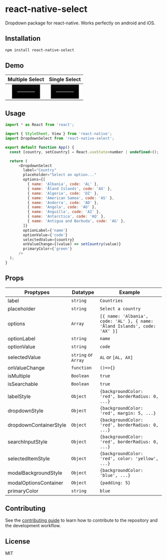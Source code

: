 # react-native-select

Dropdown package for react-native.
Works perfectly on android and iOS.

## Installation

```sh
npm install react-native-select
```

## Demo

|                                                       Multiple Select                                                        |                                                        Single Select                                                         |
| :--------------------------------------------------------------------------------------------------------------------------: | :--------------------------------------------------------------------------------------------------------------------------: |
| <video src='https://user-images.githubusercontent.com/9849221/148039859-9eb4ef87-60ca-4300-9899-fbe81dcb0fb6.mov' width=90/> | <video src='https://user-images.githubusercontent.com/9849221/148039800-9c30509a-6115-415e-aa3c-0402d64ec578.mov' width=90/> |

## Usage

```js
import * as React from 'react';

import { StyleSheet, View } from 'react-native';
import DropdownSelect from 'react-native-select';

export default function App() {
  const [country, setCountry] = React.useState<number | undefined>();

  return (
      <DropdownSelect
        label="Country"
        placeholder="Select an option..."
        options={[
          { name: 'Albania', code: 'AL' },
          { name: 'Åland Islands', code: 'AX' },
          { name: 'Algeria', code: 'DZ' },
          { name: 'American Samoa', code: 'AS' },
          { name: 'Andorra', code: 'AD' },
          { name: 'Angola', code: 'AO' },
          { name: 'Anguilla', code: 'AI' },
          { name: 'Antarctica', code: 'AQ' },
          { name: 'Antigua and Barbuda', code: 'AG' },
        ]}
        optionLabel={'name'}
        optionValue={'code'}
        selectedValue={country}
        onValueChange={(value) => setCountry(value)}
        primaryColor={'green'}
      />
  );
}
```

## Props

| Proptypes              | Datatype            | Example                                                                    |
| ---------------------- | ------------------- | -------------------------------------------------------------------------- |
| label                  | `string`            | `Countries`                                                                |
| placeholder            | `string`            | `Select a country`                                                         |
| options                | `Array`             | `[{ name: 'Albania', code: 'AL' }, { name: 'Åland Islands', code: 'AX' }]` |
| optionLabel            | `string`            | `name`                                                                     |
| optionValue            | `string`            | `code`                                                                     |
| selectedValue          | `string` or `Array` | `AL` or `[AL, AX]`                                                         |
| onValueChange          | `function`          | `()=>{}`                                                                   |
| isMultiple             | `Boolean`           | `true`                                                                     |
| isSearchable           | `Boolean`           | `true`                                                                     |
| labelStyle             | `Object`            | `{backgroundColor: 'red', borderRadius: 0, ...}`                           |
| dropdownStyle          | `Object`            | `{backgroundColor: 'red', margin: 5, ...}`                                 |
| dropdownContainerStyle | `Object`            | `{backgroundColor: 'red', borderRadius: 0, ...}`                           |
| searchInputStyle       | `Object`            | `{backgroundColor: 'red', borderRadius: 0, ...}`                     |
| selectedItemStyle      | `Object`            | `{backgroundColor: 'red', color: 'yellow', ...}`                           |
| modalBackgroundStyle   | `Object`            | `{backgroundColor: 'blue', ...}`                                           |
| modalOptionsContainer  | `Object`            | `{padding: 5}`                                                             |
| primaryColor           | `string`            | `blue`                                                                     |

## Contributing

See the [contributing guide](CONTRIBUTING.md) to learn how to contribute to the repository and the development workflow.

## License

MIT
